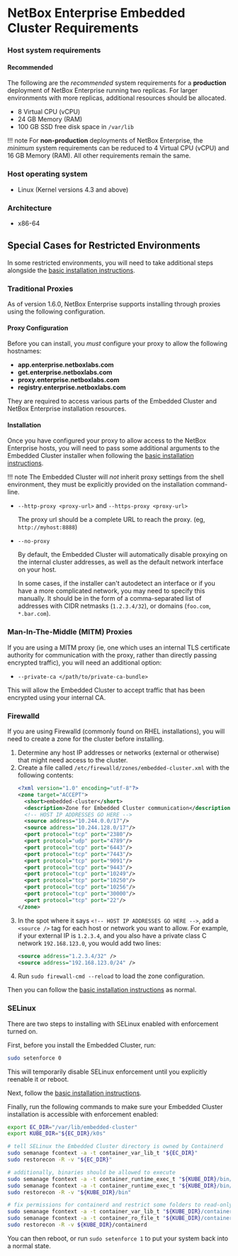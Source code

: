 # NetBox Enterprise Embedded Cluster Requirements

### Host system requirements

#### Recommended

The following are the _recommended_ system requirements for a **production** deployment of NetBox Enterprise running two replicas. For larger environments with more replicas, additional resources should be allocated.

- 8 Virtual CPU (vCPU)
- 24 GB Memory (RAM)
- 100 GB SSD free disk space in `/var/lib`

!!! note
    For **non-production** deployments of NetBox Enterprise, the _minimum_ system requirements can be reduced to 4 Virtual CPU (vCPU) and 16 GB Memory (RAM). All other requirements remain the same.

### Host operating system

- Linux (Kernel versions 4.3 and above)

### Architecture

- x86-64

## Special Cases for Restricted Environments

In some restricted environments, you will need to take additional steps alongside the [basic installation instructions](./nbe-ec-installation.md).

### Traditional Proxies

As of version 1.6.0, NetBox Enterprise supports installing through proxies using the following configuration.

#### Proxy Configuration

Before you can install, you _must_ configure your proxy to allow the following hostnames:

* **app.enterprise.netboxlabs.com**
* **get.enterprise.netboxlabs.com**
* **proxy.enterprise.netboxlabs.com**
* **registry.enterprise.netboxlabs.com**

They are required to access various parts of the Embedded Cluster and NetBox Enterprise installation resources.

#### Installation

Once you have configured your proxy to allow access to the NetBox Enterprise hosts, you will need to pass some additional arguments to the Embedded Cluster installer when following the [basic installation instructions](./nbe-ec-installation.md).

!!! note
    The Embedded Cluster will _not_ inherit proxy settings from the shell environment, they must be explicitly provided on the installation command-line.

* `--http-proxy <proxy-url>` and `--https-proxy <proxy-url>`

    The proxy url should be a complete URL to reach the proxy. (eg, `http://myhost:8888`)

* `--no-proxy`

    By default, the Embedded Cluster will automatically disable proxying on the internal cluster addresses, as well as the default network interface on your host.

    In some cases, if the installer can't autodetect an interface or if you have a more complicated network, you may need to specify this manually.
    It should be in the form of a comma-separated list of addresses with CIDR netmasks (`1.2.3.4/32`), or domains (`foo.com`, `*.bar.com`).

### Man-In-The-Middle (MITM) Proxies

If you are using a MITM proxy (ie, one which uses an internal TLS certificate authority for communication with the proxy, rather than directly passing encrypted traffic), you will need an additional option:

* `--private-ca </path/to/private-ca-bundle>`

This will allow the Embedded Cluster to accept traffic that has been encrypted using your internal CA.

### Firewalld

If you are using Firewalld (commonly found on RHEL installations), you will need to create a zone for the cluster before installing.

1. Determine any host IP addresses or networks (external or otherwise) that might need access to the cluster.
2. Create a file called `/etc/firewalld/zones/embedded-cluster.xml` with the following contents:
   ```xml
   <?xml version="1.0" encoding="utf-8"?>
   <zone target="ACCEPT">
     <short>embedded-cluster</short>
     <description>Zone for Embedded Cluster communication</description>
     <!-- HOST IP ADDRESSES GO HERE -->
     <source address="10.244.0.0/17"/>
     <source address="10.244.128.0/17"/>
     <port protocol="tcp" port="2380"/>
     <port protocol="udp" port="4789"/>
     <port protocol="tcp" port="6443"/>
     <port protocol="tcp" port="7443"/>
     <port protocol="tcp" port="9091"/>
     <port protocol="tcp" port="9443"/>
     <port protocol="tcp" port="10249"/>
     <port protocol="tcp" port="10250"/>
     <port protocol="tcp" port="10256"/>
     <port protocol="tcp" port="30000"/>
     <port protocol="tcp" port="22"/>
   </zone>
   ```
3. In the spot where it says `<!-- HOST IP ADDRESSES GO HERE -->`, add a `<source />` tag for each host or network you want to allow.
   For example, if your external IP is `1.2.3.4`, and you also have a private class C network `192.168.123.0`, you would add two lines:
   ```xml
   <source address="1.2.3.4/32" />
   <source address="192.168.123.0/24" />
   ```
4. Run `sudo firewall-cmd --reload` to load the zone configuration.

Then you can follow the [basic installation instructions](./nbe-ec-installation.md) as normal.

### SELinux

There are two steps to installing with SELinux enabled with enforcement turned on.

First, before you install the Embedded Cluster, run:
```bash
sudo setenforce 0
```

This will temporarily disable SELinux enforcement until you explicitly reenable it or reboot.

Next, follow the [basic installation instructions](./nbe-ec-installation.md).

Finally, run the following commands to make sure your Embedded Cluster installation is accessible with enforcement enabled:

```bash
export EC_DIR="/var/lib/embedded-cluster"
export KUBE_DIR="${EC_DIR}/k0s"

# tell SELinux the Embedded Cluster directory is owned by Containerd
sudo semanage fcontext -a -t container_var_lib_t "${EC_DIR}"
sudo restorecon -R -v "${EC_DIR}"

# additionally, binaries should be allowed to execute
sudo semanage fcontext -a -t container_runtime_exec_t "${KUBE_DIR}/bin/containerd.*"
sudo semanage fcontext -a -t container_runtime_exec_t "${KUBE_DIR}/bin/runc"
sudo restorecon -R -v "${KUBE_DIR}/bin"

# fix permissions for containerd and restrict some folders to read-only
sudo semanage fcontext -a -t container_var_lib_t "${KUBE_DIR}/containerd(/.*)?"
sudo semanage fcontext -a -t container_ro_file_t "${KUBE_DIR}/containerd/io.containerd.snapshotter.*/snapshots(/.*)?"
sudo restorecon -R -v ${KUBE_DIR}/containerd
```

You can then reboot, or run `sudo setenforce 1` to put your system back into a normal state.